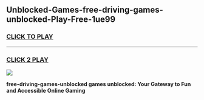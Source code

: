 
## Unblocked-Games-free-driving-games-unblocked-Play-Free-1ue99
<h3>
<a href="https://premium76.site?title=free-driving-games-unblocked&ref=23A">CLICK TO PLAY</a></h3>
<hr>

<h3>
<a href="https://premium76.site?title=free-driving-games-unblocked&ref=23A">CLICK 2 PLAY</a>
  
</h3>

<a href="https://premium76.site?title=free-driving-games-unblocked&ref=23A"><img src="https://clearcache.store/games.png"></a>


**free-driving-games-unblocked games unblocked: Your Gateway to Fun and Accessible Online Gaming**
